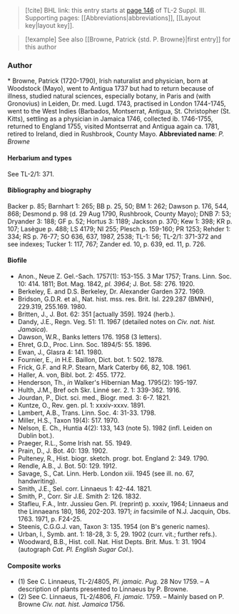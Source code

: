 > [!cite] BHL link: this entry starts at [page 146](https://www.biodiversitylibrary.org/page/33266453) of TL-2 Suppl. III.
> Supporting pages: [[Abbreviations|abbreviations]], [[Layout key|layout key]].

> [!example] See also [[Browne, Patrick {std. P. Browne}|first entry]] for this author

### Author

\* Browne, Patrick (1720-1790), Irish naturalist and physician, born at Woodstock (Mayo), went to Antigua 1737 but had to return because of illness, studied natural sciences, especially botany, in Paris and (with Gronovius) in Leiden, Dr. med. Lugd. 1743, practised in London 1744-1745, went to the West Indies (Barbados, Montserrat, Antigua, St. Christopher (St. Kitts), settling as a physician in Jamaica 1746, collected ib. 1746-1755, returned to England 1755, visited Montserrat and Antigua again ca. 1781, retired to Ireland, died in Rushbrook, County Mayo. 
**Abbreviated name**: *P. Browne*

#### Herbarium and types

See TL-2/1: 371.

#### Bibliography and biography

Backer p. 85; Barnhart 1: 265; BB p. 25, 50; BM 1: 262; Dawson p. 176, 544, 868; Desmond p. 98 (d. 29 Aug 1790, Rushbrook, County Mayo); DNB 7: 53; Dryander 3: 188; GF p. 52; Hortus 3: 1189; Jackson p. 370; Kew 1: 398; KR p. 107; Lasègue p. 488; LS 4179; NI 255; Plesch p. 159-160; PR 1253; Rehder 1: 334; RS p. 76-77; SO 636, 637, 1987, 2538; TL-1: 56; TL-2/1: 371-372 and see indexes; Tucker 1: 117, 767; Zander ed. 10, p. 639, ed. 11, p. 726.

#### Biofile

- Anon., Neue Z. Gel.-Sach. 1757(1): 153-155. 3 Mar 1757; Trans. Linn. Soc. 10: 414. 1811; Bot. Mag. 1842, *pl. 3964*; J. Bot. 58: 276. 1920.
- Berkeley, E. and D.S. Berkeley, Dr. Alexander Garden 372. 1969.
- Bridson, G.D.R. et al., Nat. hist. mss. res. Brit. Isl. 229.287 (BMNH), 229.319, 255.169. 1980.
- Britten, J., J. Bot. 62: 351 \[actually 359\]. 1924 (herb.).
- Dandy, J.E., Regn. Veg. 51: 11. 1967 (detailed notes on *Civ. nat. hist. Jamaica*).
- Dawson, W.R., Banks letters 176. 1958 (3 letters).
- Ehret, G.D., Proc. Linn. Soc. 1894/5: 55. 1896.
- Ewan, J., Glasra 4: 141. 1980.
- Fournier, E., *in* H.E. Baillon, Dict. bot. 1: 502. 1878.
- Frick, G.F. and R.P. Stearn, Mark Caterby 66, 82, 108. 1961.
- Haller, A. von, Bibl. bot. 2: 455. 1772.
- Henderson, Th., *in* Walker's Hibernian Mag. 1795(2): 195-197.
- Hulth, J.M., Bref och Skr. Linné ser. 2. 1: 339-362. 1916.
- Jourdan, P., Dict. sci. med., Biogr. med. 3: 6-7. 1821.
- Kuntze, O., Rev. gen. pl. 1: xxxiv-xxxv. 1891.
- Lambert, A.B., Trans. Linn. Soc. 4: 31-33. 1798.
- Miller, H.S., Taxon 19(4): 517. 1970.
- Nelson, E. Ch., Huntia 4(2): 133, 143 (note 5). 1982 (infl. Leiden on Dublin bot.).
- Praeger, R.L., Some Irish nat. 55. 1949.
- Prain, D., J. Bot. 40: 139. 1902.
- Pulteney, R., Hist. biogr. sketch. progr. bot. England 2: 349. 1790.
- Rendle, A.B., J. Bot. 50: 129. 1912.
- Savage, S., Cat. Linn. Herb. London xiii. 1945 (see ill. no. 67, handwriting).
- Smith, J.E., Sel. corr. Linnaeus 1: 42-44. 1821.
- Smith, P., Corr. Sir J.E. Smith 2: 126. 1832.
- Stafleu, F.A., Intr. Jussieu Gen. Pl. (reprint) p. xxxiv, 1964; Linnaeus and the Linnaeans 180, 186, 202-203. 1971; *in* facsimile of N.J. Jacquin, Obs. 1763. 1971, p. F24-25.
- Steenis, C.G.G.J. van, Taxon 3: 135. 1954 (on B's generic names).
- Urban, I., Symb. ant. 1: 18-28, 3: 5, 29. 1902 (curr. vit.; further refs.).
- Woodward, B.B., Hist. coll. Nat. Hist Depts. Brit. Mus. 1: 31. 1904 (autograph *Cat. Pl. English Sugar Col.*).

#### Composite works

- (1) See C. Linnaeus, TL-2/4805, *Pl. jamaic. Pug.* 28 Nov 1759. – A description of plants presented to Linnaeus by P. Browne.
- (2) See C. Linnaeus, TL-2/4806, *Fl. jamaic.* 1759. – Mainly based on P. Browne *Civ. nat. hist. Jamaica* 1756.

